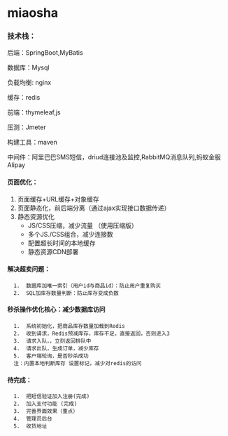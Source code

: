 # miaosha
### 技术栈：
  后端：SpringBoot,MyBatis <p>
  数据库：Mysql <p>
  负载均衡: nginx <p>
  缓存：redis <p>
  前端：thymeleaf,js <p>
  压测：Jmeter <p>
  构建工具：maven <p>
  中间件：阿里巴巴SMS短信，driud连接池及监控,RabbitMQ消息队列,蚂蚁金服Alipay
    
    

#### 页面优化：
1.  页面缓存+URL缓存+对象缓存
2.  页面静态化，前后端分离（通过ajax实现接口数据传递）
3.  静态资源优化
    - JS/CSS压缩，减少流量  （使用压缩版）
    - 多个JS./CSS组合，减少连接数     
    - 配置超长时间的本地缓存
    - 静态资源CDN部署
      
#### 解决超卖问题：
      1.  数据库加唯一索引（用户id与商品id）：防止用户重复购买
      2.  SQL加库存数量判断：防止库存变成负数
      
#### 秒杀操作优化核心：减少数据库访问
      1.  系统初始化，把商品库存数量加载到Redis
      2.  收到请求，Redis预减库存，库存不足，直接返回，否则进入3
      3.  请求入队，，立刻返回排队中
      4.  请求出队，生成订单，减少库存
      5.  客户端轮询，是否秒杀成功
      注：内置本地判断库存 设置标记，减少对redis的访问

#### 待完成：
      1.  把短信验证加入注册(完成)
      2.  加入支付功能 (完成)
      3.  完善界面效果（重点）
      4.  管理员后台
      5.  收货地址
